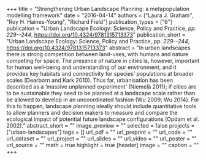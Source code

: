 +++
title = "Strengthening Urban Landscape Planning: a metapopulation modelling framework"
date = "2016-04-14"
authors = ["Laura J. Graham", "Roy H. Haines-Young", "Richard Field"]
publication_types = ["6"]
publication = "Urban Landscape Ecology: Science, Policy and Practice, _pp. 229--244_, https://doi.org/10.4324/9781315713373"
publication_short = "Urban Landscape Ecology: Science, Policy and Practice, _pp. 229--244_, https://doi.org/10.4324/9781315713373"
abstract = "In urban landscapes there is strong competition between land-uses, with humans and nature competing for space. The presence of nature in cities is, however, important for human well-being and understanding of our environment, and it provides key habitats and connectivity for species’ populations at broader scales (Dearborn and Kark 2010). Thus far, urbanisation has been described as a ‘massive unplanned experiment’ (Niemelä 2011); if cities are to be sustainable they need to be planned at a landscape scale rather than be allowed to develop in an uncoordinated fashion (Wu 2009; Wu 2014). For this to happen, landscape planning ideally should include quantitative tools to allow planners and decision makers to measure and compare the ecological impact of potential future landscape configurations (Opdam et al. 2002)."
abstract_short = ""
image_preview = ""
selected = false
projects = ["urban-landscapes"]
tags = []
url_pdf = ""
url_preprint = ""
url_code = ""
url_dataset = ""
url_project = ""
url_slides = ""
url_video = ""
url_poster = ""
url_source = ""
math = true
highlight = true
[header]
image = ""
caption = ""
+++
